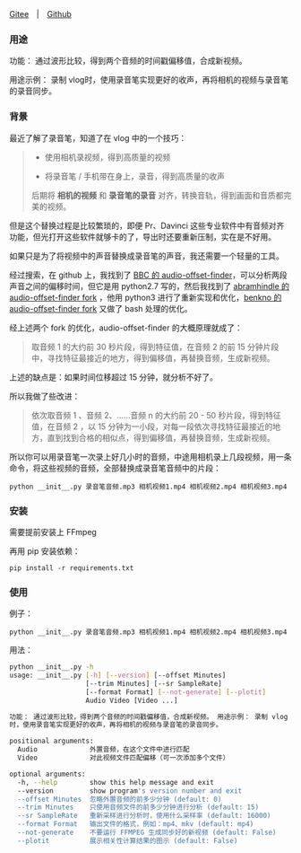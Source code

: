 [Gitee](https://gitee.com/haujet/audio-video-synchronization)　|　[Github](https://github.com/HaujetZhao/audio-video-synchronization) 

### 用途

功能： 通过波形比较，得到两个音频的时间戳偏移值，合成新视频。 

用途示例： 录制 vlog时，使用录音笔实现更好的收声，再将相机的视频与录音笔的录音同步。

### 背景

最近了解了录音笔，知道了在 vlog 中的一个技巧：

> * 使用相机录视频，得到高质量的视频
>
> * 将录音笔 / 手机带在身上，录音，得到高质量的收声
>
> 后期将 **相机的视频** 和 **录音笔的录音** 对齐，转换音轨，得到画面和音质都完美的视频。

但是这个替换过程是比较繁琐的，即便 Pr、Davinci 这些专业软件中有音频对齐功能，但光打开这些软件就够卡的了，导出时还要重新压制，实在是不好用。

如果只是为了将视频中的声音替换成录音笔的声音，我还需要一个轻量的工具。

经过搜索，在 github 上，我找到了 [BBC 的 audio-offset-finder](https://github.com/bbc/audio-offset-finder)，可以分析两段声音之间的偏移时间，但它是用 python2.7 写的，然后我找到了 [abramhindle 的 audio-offset-finder fork](https://github.com/abramhindle/audio-offset-finder) ，他用 python3 进行了重新实现和优化，[benkno 的 audio-offset-finder fork]( https://github.com/benkno/audio-offset-finder) 又做了 bash 处理的优化。

经上述两个 fork 的优化，audio-offset-finder 的大概原理就成了：

> 取音频 1 的大约前 30 秒片段，得到特征值，在音频 2 的前 15 分钟片段中，寻找特征最接近的地方，得到偏移值，再替换音频，生成新视频。

上述的缺点是：如果时间位移超过 15 分钟，就分析不好了。

所以我做了些改进：

> 依次取音频 1 、音频 2、……音频 n 的大约前 20 - 50 秒片段，得到特征值，在音频 2 ，以 15 分钟为一小段，对每一段依次寻找特征最接近的地方，直到找到合格的相似点，得到偏移值，再替换音频，生成新视频。

所以你可以用录音笔一次录上好几小时的音频，中途用相机录上几段视频，用一条命令，将这些视频的音频，全部替换成录音笔音频中的片段：

```
python __init__.py 录音笔音频.mp3 相机视频1.mp4 相机视频2.mp4 相机视频3.mp4
```

### 安装

需要提前安装上 FFmpeg

再用 pip 安装依赖：

```
pip install -r requirements.txt
```

### 使用

例子：

```shell
python __init__.py 录音笔音频.mp3 相机视频1.mp4 相机视频2.mp4 相机视频3.mp4
```

用法：

```bash
python __init__.py -h
usage: __init__.py [-h] [--version] [--offset Minutes]
                   [--trim Minutes] [--sr SampleRate]
                   [--format Format] [--not-generate] [--plotit]
                   Audio Video [Video ...]

功能： 通过波形比较，得到两个音频的时间戳偏移值，合成新视频。 用途示例： 录制 vlog
时，使用录音笔实现更好的收声，再将相机的视频与录音笔的录音同步。

positional arguments:
  Audio             外置音频，在这个文件中进行匹配
  Video             对此视频文件匹配偏移（可一次添加多个文件）

optional arguments:
  -h, --help        show this help message and exit
  --version         show program's version number and exit
  --offset Minutes  忽略外置音频的前多少分钟 (default: 0)
  --trim Minutes    只使用音频文件的前多少分钟进行分析 (default: 15)
  --sr SampleRate   重新采样进行分析时，使用什么采样率 (default: 16000)
  --format Format   输出文件的格式，例如：mp4、mkv (default: mp4)
  --not-generate    不要运行 FFMPEG 生成同步好的新视频 (default: False)
  --plotit          展示相关性计算结果的图示 (default: False)
```

